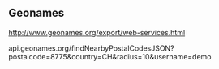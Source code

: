 ## Geonames

http://www.geonames.org/export/web-services.html

api.geonames.org/findNearbyPostalCodesJSON?postalcode=8775&country=CH&radius=10&username=demo
